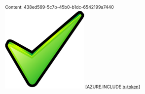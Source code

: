 Content: 438ed569-5c7b-45b0-b1dc-6542199a7440![image](a6d385de-d99c-4409-9cec-3651b0612b3c.png)
[AZURE.INCLUDE [b-token](67ee66ba-e326-4fbe-acce-eb920b5f0e69.md)]
